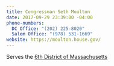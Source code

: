 ```yaml
---
title: Congressman Seth Moulton
date: 2017-09-29 23:39:00 -04:00
phone-numbers:
  DC Office: "(202) 225-8020"
  Salem Office: "(978) 531-1669"
website: https://moulton.house.gov/
---
```


Serves the [6th District of Massachusetts](https://moulton.house.gov/6th-district/)